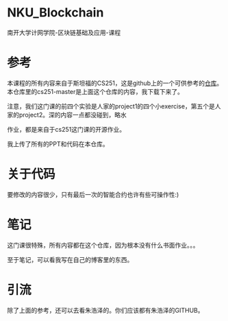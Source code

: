 # NKU_Blockchain
南开大学计网学院-区块链基础及应用-课程
# 参考
本课程的所有内容来自于斯坦福的CS251，这是github上的一个可供参考的[仓库](https://github.com/kandluis/cs251)。本仓库里的cs251-master是上面这个仓库的内容，我下载下来了。

注意，我们这门课的前四个实验是人家的project1的四个小exercise，第五个是人家的project2。深的内容一点都没碰到，略水

作业，都是来自于cs251这门课的开源作业。

我上传了所有的PPT和代码在本仓库。

# 关于代码
要修改的内容很少，只有最后一次的智能合约也许有些可操作性:)

# 笔记
这门课很特殊，所有内容都在这个仓库，因为根本没有什么书面作业。。。

至于笔记，可以看我写在自己的博客里的东西。

# 引流
除了上面的参考，还可以去看朱浩泽的。你们应该都有朱浩泽的GITHUB。

